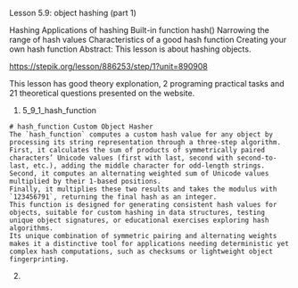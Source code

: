 Lesson 5.9: object hashing (part 1)

Hashing
Applications of hashing
Built-in function hash()
Narrowing the range of hash values
Characteristics of a good hash function
Creating your own hash function
Abstract: This lesson is about hashing objects.

https://stepik.org/lesson/886253/step/1?unit=890908

This lesson has good theory explonation, 2 programing practical tasks and 21 theoretical questions presented on the website.

1. 5_9_1_hash_function

```
# hash_function Custom Object Hasher
The `hash_function` computes a custom hash value for any object by processing its string representation through a three-step algorithm.
First, it calculates the sum of products of symmetrically paired characters’ Unicode values (first with last, second with second-to-last, etc.), adding the middle character for odd-length strings.
Second, it computes an alternating weighted sum of Unicode values multiplied by their 1-based positions.
Finally, it multiplies these two results and takes the modulus with `123456791`, returning the final hash as an integer.
This function is designed for generating consistent hash values for objects, suitable for custom hashing in data structures, testing unique object signatures, or educational exercises exploring hash algorithms.
Its unique combination of symmetric pairing and alternating weights makes it a distinctive tool for applications needing deterministic yet complex hash computations, such as checksums or lightweight object fingerprinting.
```

2.

```

```
